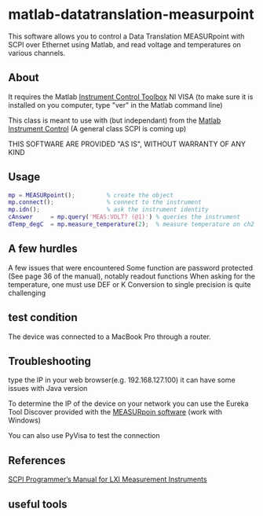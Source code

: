 # matlab-datatranslation-measurpoint
This software allows you to control a Data Translation MEASURpoint with SCPI over Ethernet using Matlab, and read voltage and temperatures on various channels. 

## About
It requires the Matlab [Instrument Control Toolbox](https://www.mathworks.com/products/instrument.html)
NI VISA (to make sure it is installed on you computer, type "ver" in the Matlab command line)

This class is meant to use with (but independant) from the [Matlab Instrument Control](https://github.com/cnanders/matlab-instrument-control)
(A general class SCPI is coming up)

THIS SOFTWARE ARE PROVIDED "AS IS", WITHOUT WARRANTY OF ANY KIND

## Usage
```matlab
mp = MEASURpoint();         % create the object
mp.connect();               % connect to the instrument
mp.idn();                   % ask the instrument identity
cAnswer     = mp.query('MEAS:VOLT? (@1)') % queries the instrument
dTemp_degC  = mp.measure_temperature(2);  % measure temperature on ch2
```

## A few hurdles
A few issues that were encountered 
Some function are password protected (See page 36 of the manual), notably readout functions
When asking for the temperature, one must use DEF or K
Conversion to single precision is quite challenging

## test condition 
The device was connected to a MacBook Pro through a router.

## Troubleshooting 
type the IP in your web browser(e.g. 192.168.127.100)
it can have some issues with Java version 

To determine the IP of the device on your network you can use the Eureka Tool Discover provided with the [MEASURpoin software](http://www.datatranslation.de/en/measure/measurpoint-24-bit/measurpoint-usb/data-logger-software,1355.html?merk=e35d01fd463cc351bcc67baf54fa1869) (work with Windows)

You can also use PyVisa to test the connection 

## References
[SCPI Programmer’s Manual for LXI Measurement Instruments](http://www.omgl.com.cn/upfile/File/2011/DT/SCPI_Programmer%27s_Manual_for_MEASURpoint_Ethernet(LXI)_Instruments.pdf)

## useful tools 





